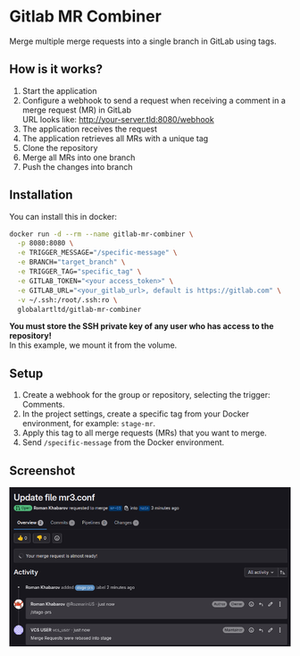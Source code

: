 # Gitlab MR Combiner
Merge multiple merge requests into a single branch in GitLab using tags.

## How is it works?
1) Start the application
2) Configure a webhook to send a request when receiving a comment in a merge request (MR) in GitLab<br>
URL looks like: http://your-server.tld:8080/webhook
3) The application receives the request
4) The application retrieves all MRs with a unique tag
5) Clone the repository
6) Merge all MRs into one branch
7) Push the changes into branch

## Installation
You can install this in docker:
```bash
docker run -d --rm --name gitlab-mr-combiner \
  -p 8080:8080 \
  -e TRIGGER_MESSAGE="/specific-message" \
  -e BRANCH="target_branch" \
  -e TRIGGER_TAG="specific_tag" \
  -e GITLAB_TOKEN="<your access_token>" \
  -e GITLAB_URL="<your_gitlab_url>, default is https://gitlab.com" \
  -v ~/.ssh:/root/.ssh:ro \
  globalartltd/gitlab-mr-combiner
```
**You must store the SSH private key of any user who has access to the repository!**<br />
In this example, we mount it from the volume.

## Setup
1) Create a webhook for the group or repository, selecting the trigger: Comments.
2) In the project settings, create a specific tag from your Docker environment, for example: `stage-mr`.
3) Apply this tag to all merge requests (MRs) that you want to merge.
4) Send `/specific-message` from the Docker environment.

## Screenshot
![1](./assets/mr_page.png)